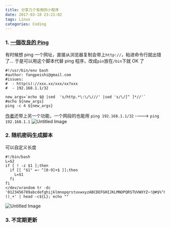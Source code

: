 ```yaml
---
title: 分享几个有用的小程序
date: 2017-03-18 23:21:02
tags: Linux
categories: Coding
---
```

<script src="https://ob5vt1k7f.qnssl.com/pangu.js"></script>

### 1. [一個改良的 Ping](http://fangpeishi.com/improved_ping.html)
有时候想 ping 一个网址，直接从浏览器复制会带上`http://`，粘进命令行就出错了...
于是可以用这个脚本代替 ping 程序，改成`pin`放在`/bin`下就 OK 了
```
#!/usr/bin/env bash
#author: fangpeishi@gmail.com
#issues:
#  - http(s)://xxx.xx/xxx/xx?xxx
#  - 192.168.1.1/32

new_args=`echo $@ |sed  's/http.*\:\/\///' |sed 's/\/[^ ]*//'`
#echo ${new_args}
ping -c 4 ${new_args}
```
[作者](http://fangpeishi.com)还带上另一个功能，一个网段的也能用
`ping 192.168.1.1/32` ----> `ping 192.168.1.1`
![Untitled Image](https://ob5vt1k7f.qnssl.com/QSTrD)

<!-- more -->

### 2. 随机密码生成脚本
可以自定义长度
```
#!/bin/bash
L=$2
if [ ! -z $1 ];then
  if [[ "$1" =~ ^[0-9]+$ ]];then
    L=$1
  fi
fi
</dev/urandom tr -dc '0123456789abcdefghijklmnopqrstuvwxyzABCDEFGHIJKLMNOPQRSTUVWXYZ~!@#$%^&*()_+' | head -c${L}; echo ""
```
![Untitled Image](https://ob5vt1k7f.qnssl.com/ooNjB)

### 3. 不定期更新

<script>pangu.spacingPage();</script>